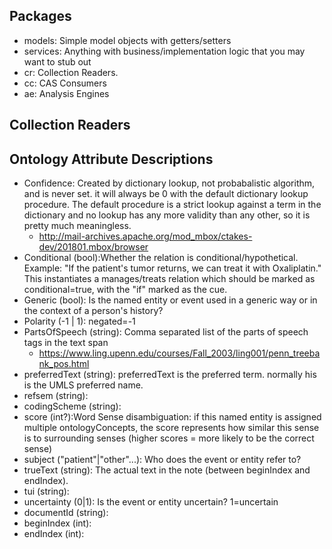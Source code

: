 ## Packages
* models: Simple model objects with getters/setters
* services: Anything with business/implementation logic that you may want to stub out
* cr: Collection Readers.
* cc: CAS Consumers
* ae: Analysis Engines

## Collection Readers
### 

## Ontology Attribute Descriptions
* Confidence: Created by dictionary lookup, not probabalistic algorithm, and is never set.
it will always be 0 with the default dictionary lookup procedure. The default procedure
is a strict lookup against a term in the dictionary and no lookup has any more validity
than any other, so it is pretty much meaningless. 
  * http://mail-archives.apache.org/mod_mbox/ctakes-dev/201801.mbox/browser
* Conditional (bool):Whether the relation is conditional/hypothetical. Example: "If the patient's tumor returns, we can treat it with Oxaliplatin."
                     This instantiates a manages/treats relation which should be marked as conditional=true, with the "if" marked as the cue. 
* Generic (bool): Is the named entity or event used in a generic way or in the context of a person's
history?
* Polarity (-1 | 1): negated=-1
* PartsOfSpeech (string): Comma separated list of the parts of speech tags in the text span
  * https://www.ling.upenn.edu/courses/Fall_2003/ling001/penn_treebank_pos.html
* preferredText (string): preferredText is the preferred term. normally his is
 the UMLS preferred name.
* refsem (string): 
* codingScheme (string): 
* score (int?):Word Sense disambiguation: if this named entity is assigned multiple 
ontologyConcepts, the score represents how similar this sense is to surrounding senses
 (higher scores = more likely to be the correct sense) 
* subject ("patient"|"other"...): Who does the event or entity refer to?
* trueText (string): The actual text in the note (between beginIndex and endIndex).
* tui (string): 
* uncertainty (0|1): Is the event or entity uncertain? 1=uncertain
* documentId (string): 
* beginIndex (int): 
* endIndex (int):

